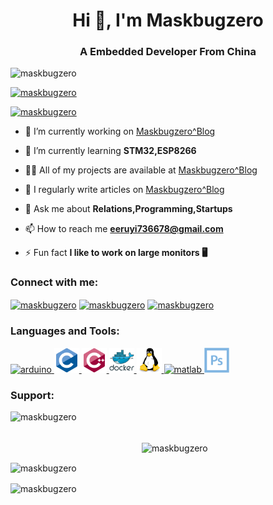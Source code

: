 <h1 align="center">Hi 👋, I'm Maskbugzero</h1>
<h3 align="center">A Embedded Developer From China</h3>

<p align="left"> <img src="https://komarev.com/ghpvc/?username=maskbugzero&label=Profile%20views&color=0e75b6&style=flat" alt="maskbugzero" /> </p>

<p align="left"> <a href="https://github.com/ryo-ma/github-profile-trophy"><img src="https://github-profile-trophy.vercel.app/?username=maskbugzero" alt="maskbugzero" /></a> </p>

<p align="left"> <a href="https://twitter.com/maskbugzero" target="blank"><img src="https://img.shields.io/twitter/follow/maskbugzero?logo=twitter&style=for-the-badge" alt="maskbugzero" /></a> </p>

- 🔭 I’m currently working on [Maskbugzero^Blog](https://maskbugzero.github.io/)

- 🌱 I’m currently learning **STM32,ESP8266**

- 👨‍💻 All of my projects are available at [Maskbugzero^Blog](https://maskbugzero.github.io/)

- 📝 I regularly write articles on [Maskbugzero^Blog](https://maskbugzero.github.io/)

- 💬 Ask me about **Relations,Programming,Startups**

- 📫 How to reach me **eeruyi736678@gmail.com**

- ⚡ Fun fact **I like to work on large monitors 🖥**

<h3 align="left">Connect with me:</h3>
<p align="left">
<a href="https://twitter.com/maskbugzero" target="blank"><img align="center" src="https://raw.githubusercontent.com/rahuldkjain/github-profile-readme-generator/master/src/images/icons/Social/twitter.svg" alt="maskbugzero" height="30" width="40" /></a>
<a href="https://fb.com/maskbugzero" target="blank"><img align="center" src="https://raw.githubusercontent.com/rahuldkjain/github-profile-readme-generator/master/src/images/icons/Social/facebook.svg" alt="maskbugzero" height="30" width="40" /></a>
<a href="https://instagram.com/maskbugzero" target="blank"><img align="center" src="https://raw.githubusercontent.com/rahuldkjain/github-profile-readme-generator/master/src/images/icons/Social/instagram.svg" alt="maskbugzero" height="30" width="40" /></a>
</p>

<h3 align="left">Languages and Tools:</h3>
<p align="left"> <a href="https://www.arduino.cc/" target="_blank"> <img src="https://cdn.worldvectorlogo.com/logos/arduino-1.svg" alt="arduino" width="40" height="40"/> </a> <a href="https://www.cprogramming.com/" target="_blank"> <img src="https://raw.githubusercontent.com/devicons/devicon/master/icons/c/c-original.svg" alt="c" width="40" height="40"/> </a> <a href="https://www.w3schools.com/cpp/" target="_blank"> <img src="https://raw.githubusercontent.com/devicons/devicon/master/icons/cplusplus/cplusplus-original.svg" alt="cplusplus" width="40" height="40"/> </a> <a href="https://www.docker.com/" target="_blank"> <img src="https://raw.githubusercontent.com/devicons/devicon/master/icons/docker/docker-original-wordmark.svg" alt="docker" width="40" height="40"/> </a> <a href="https://www.linux.org/" target="_blank"> <img src="https://raw.githubusercontent.com/devicons/devicon/master/icons/linux/linux-original.svg" alt="linux" width="40" height="40"/> </a> <a href="https://www.mathworks.com/" target="_blank"> <img src="https://upload.wikimedia.org/wikipedia/commons/2/21/Matlab_Logo.png" alt="matlab" width="40" height="40"/> </a> <a href="https://www.photoshop.com/en" target="_blank"> <img src="https://raw.githubusercontent.com/devicons/devicon/master/icons/photoshop/photoshop-line.svg" alt="photoshop" width="40" height="40"/> </a> </p>

<h3 align="left">Support:</h3>
<p><a href="https://www.buymeacoffee.com/maskbugzero"> <img align="left" src="https://cdn.buymeacoffee.com/buttons/v2/default-yellow.png" height="50" width="210" alt="maskbugzero" /></a></p><br><br><p>

<p><img align="center" src="https://github-readme-stats.vercel.app/api/top-langs?username=maskbugzero&show_icons=true&locale=en&layout=compact" alt="maskbugzero" /></p>

<p><img align="center" src="https://github-readme-stats.vercel.app/api?username=maskbugzero&show_icons=true&locale=en" alt="maskbugzero" /></p>

<p><img align="center" src="https://github-readme-streak-stats.herokuapp.com/?user=maskbugzero&" alt="maskbugzero" /></p>
